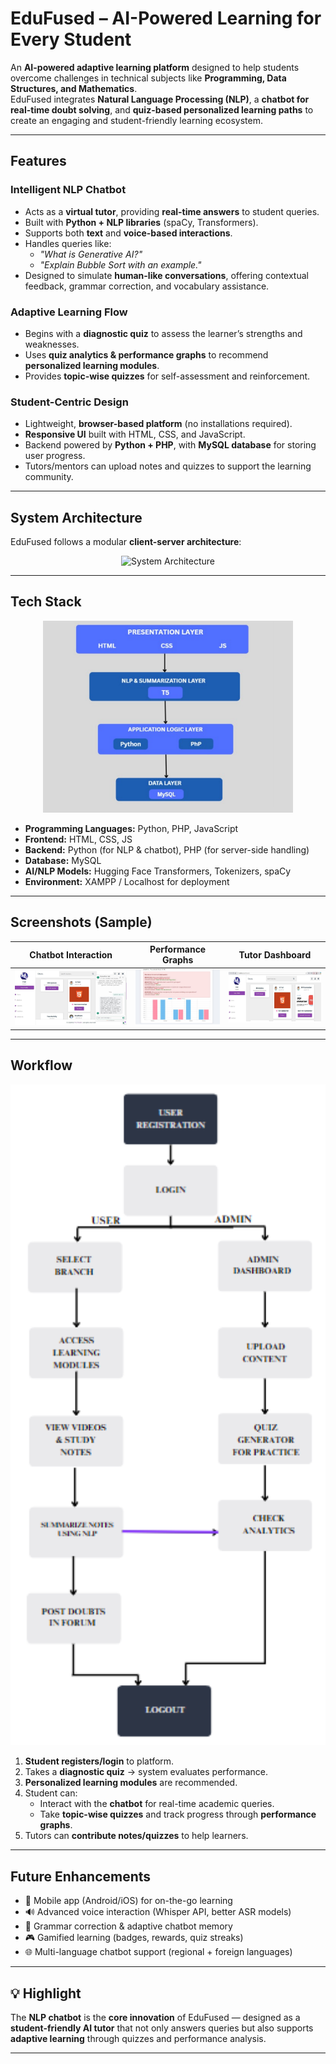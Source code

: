 # EduFused – AI-Powered Learning for Every Student  

An **AI-powered adaptive learning platform** designed to help students overcome challenges in technical subjects like **Programming, Data Structures, and Mathematics**.  
EduFused integrates **Natural Language Processing (NLP)**, a **chatbot for real-time doubt solving**, and **quiz-based personalized learning paths** to create an engaging and student-friendly learning ecosystem.  

---

## Features  

### Intelligent NLP Chatbot  
- Acts as a **virtual tutor**, providing **real-time answers** to student queries.  
- Built with **Python + NLP libraries** (spaCy, Transformers).  
- Supports both **text** and **voice-based interactions**.  
- Handles queries like:  
  - *"What is Generative AI?"*  
  - *"Explain Bubble Sort with an example."*  
- Designed to simulate **human-like conversations**, offering contextual feedback, grammar correction, and vocabulary assistance.  

### Adaptive Learning Flow  
- Begins with a **diagnostic quiz** to assess the learner’s strengths and weaknesses.  
- Uses **quiz analytics & performance graphs** to recommend **personalized learning modules**.  
- Provides **topic-wise quizzes** for self-assessment and reinforcement.  

### Student-Centric Design  
- Lightweight, **browser-based platform** (no installations required).  
- **Responsive UI** built with HTML, CSS, and JavaScript.  
- Backend powered by **Python + PHP**, with **MySQL database** for storing user progress.  
- Tutors/mentors can upload notes and quizzes to support the learning community.  

---

## System Architecture  

EduFused follows a modular **client-server architecture**:  
<p align="center">
  <img src="pics/Architecture" alt="System Architecture" width="700"/>
</p>



---

## Tech Stack  
<p align="center">
  <img src="pics/Tech.png" alt="Tech Stack" width="400"/>
</p>


- **Programming Languages:** Python, PHP, JavaScript  
- **Frontend:** HTML, CSS, JS  
- **Backend:** Python (for NLP & chatbot), PHP (for server-side handling)  
- **Database:** MySQL  
- **AI/NLP Models:** Hugging Face Transformers, Tokenizers, spaCy  
- **Environment:** XAMPP / Localhost for deployment  

---

## Screenshots (Sample)  

| Chatbot Interaction | Performance Graphs | Tutor Dashboard |  
|---------------------|--------------------|----------------|  
| ![Chatbot](pics/ChatBot.png) | ![Quiz Results](pics/quiz_graph.png) | ![Tutor Panel](pics/tutor_dashboard.png) |  

---

## Workflow 
<p align="center">
  <img src="pics/workflow.png" alt="System Workflow" width="700"/>
</p>

1. **Student registers/login** to platform.  
2. Takes a **diagnostic quiz** → system evaluates performance.  
3. **Personalized learning modules** are recommended.  
4. Student can:  
   - Interact with the **chatbot** for real-time academic queries.  
   - Take **topic-wise quizzes** and track progress through **performance graphs**.  
5. Tutors can **contribute notes/quizzes** to help learners.  

---

## Future Enhancements  

- 📱 Mobile app (Android/iOS) for on-the-go learning  
- 🔊 Advanced voice interaction (Whisper API, better ASR models)  
- 🧾 Grammar correction & adaptive chatbot memory  
- 🎮 Gamified learning (badges, rewards, quiz streaks)  
- 🌐 Multi-language chatbot support (regional + foreign languages)  

---


## 💡 Highlight  

The **NLP chatbot** is the **core innovation** of EduFused — designed as a **student-friendly AI tutor** that not only answers queries but also supports **adaptive learning** through quizzes and performance analysis.  

---

